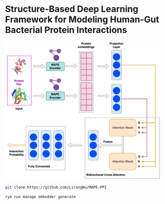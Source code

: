 # Structure-Based Deep Learning Framework for Modeling Human-Gut Bacterial Protein Interactions

![Architecture Diagram](./public/DL_architecture.png)

```bash
git clone https://github.com/LirongWu/MAPE-PPI
```

```bash
rye run manage embedder generate
```

